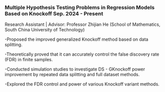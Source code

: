 ### **Multiple Hypothesis Testing Problems in Regression Models Based on Knockoff**           **Sep. 2024  - Present**
Research Assistant | Advisor: Professor Zhijian He (School of Mathematics, South China University of Technology)

-Proposed the improved generalized Knockoff method based on data splitting.

-Theoretically proved that it can accurately control the false discovery rate (FDR) in finite samples.

-Conducted simulation studies to investigate DS - GKnockoff power improvement by repeated data splitting and full dataset methods.

-Explored the FDR control and power of various Knockoff variant methods.
